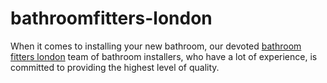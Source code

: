 # bathroomfitters-london
When it comes to installing your new bathroom, our devoted <a href="https://www.lgcdecorators.co.uk/our-services/bathroom-fitting-bathroom-renovation/">bathroom fitters london</a> team of bathroom installers, who have a lot of experience, is committed to providing the highest level of quality.
